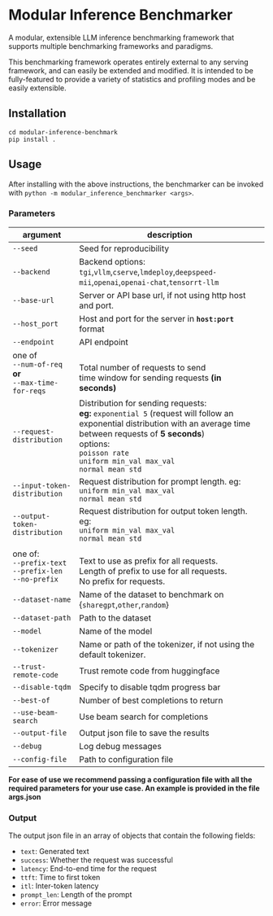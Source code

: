 # Modular Inference Benchmarker
A modular, extensible LLM inference benchmarking framework that supports multiple benchmarking frameworks and paradigms.

This benchmarking framework operates entirely external to any serving framework, and can easily be extended and modified. It is intended to be fully-featured to provide a variety of statistics and profiling modes and be easily extensible.

## Installation
```
cd modular-inference-benchmark
pip install .
```

## Usage
After installing with the above instructions, the benchmarker can be invoked with `python -m modular_inference_benchmarker <args>`.

### Parameters
| argument | description |
| --- | --- |
| `--seed` | Seed for reproducibility |
| `--backend` | Backend options: `tgi`,`vllm`,`cserve`,`lmdeploy`,`deepspeed-mii`,`openai`,`openai-chat`,`tensorrt-llm` |
| `--base-url` | Server or API base url, if not using http host and port. |
| `--host_port` | Host and port for the server in **`host:port`** format |
| `--endpoint` | API endpoint |
| one of <br> `--num-of-req` **or** <br> `--max-time-for-reqs` | <br> Total number of requests to send <br> time window for sending requests **(in seconds)** |
| `--request-distribution` | Distribution for sending requests: <br> **eg:** `exponential 5` (request will follow an exponential distribution with an average time between requests of **5 seconds**) <br> options: <br> `poisson rate` <br> `uniform min_val max_val` <br> `normal mean std` | 
| `--input-token-distribution` | Request distribution for prompt length. eg: <br> `uniform min_val max_val` <br> `normal mean std` |
| `--output-token-distribution` | Request distribution for output token length. eg: <br> `uniform min_val max_val` <br> `normal mean std` |
| one of:<br>`--prefix-text`<br>`--prefix-len`<br>`--no-prefix` | <br> Text to use as prefix for all requests. <br> Length of prefix to use for all requests. <br> No prefix for requests. |
| `--dataset-name` | Name of the dataset to benchmark on <br> {`sharegpt`,`other`,`random`} |
| `--dataset-path` | Path to the dataset |
| `--model` | Name of the model |
| `--tokenizer` | Name or path of the tokenizer, if not using the default tokenizer.
| `--trust-remote-code` | Trust remote code from huggingface |
| `--disable-tqdm` | Specify to disable tqdm progress bar |
| `--best-of` | Number of best completions to return |
| `--use-beam-search` | Use beam search for completions |
| `--output-file` | Output json file to save the results |
| `--debug` | Log debug messages |
| `--config-file` | Path to configuration file |

**For ease of use we recommend passing a configuration file with all the required parameters for your use case. An example is provided in the file args.json**

### Output
The output json file in an array of objects that contain the following fields:<br>
* `text`: Generated text
* `success`: Whether the request was successful
* `latency`: End-to-end time for the request
* `ttft`: Time to first token
* `itl`: Inter-token latency
* `prompt_len`: Length of the prompt
* `error`: Error message